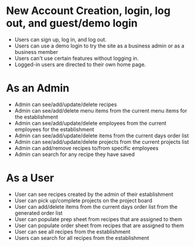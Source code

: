 
# New Account Creation, login, log out, and guest/demo login
- Users can sign up, log in, and log out.
- Users can use a demo login to try the site as a business admin or as a business member
- Users can't use certain features without logging in.
- Logged-in users are directed to their own home page.

# As an Admin
- Admin can see/add/update/delete recipes
- Admin can see/add/delete menu items from the current menu items for the establishment
- Admin can see/add/update/delete employees from the current employees for the establishment
- Admin can see/add/update/delete items from the current days order list
- Admin can see/add/update/delete projects from the current projects list
- Admin can add/remove recipes to/from specific employees
- Admin can search for any recipe they have saved

# As a User
- User can see recipes created by the admin of their establishment
- User can pick up/complete projects on the project board
- User can add/delete items from the current days order list from the generated order list
- User can populate prep sheet from recipes that are assigned to them
- User can populate order sheet from recipes that are assigned to them
- User can see all recipes from the establishment
- Users can search for all recipes from the establishment

